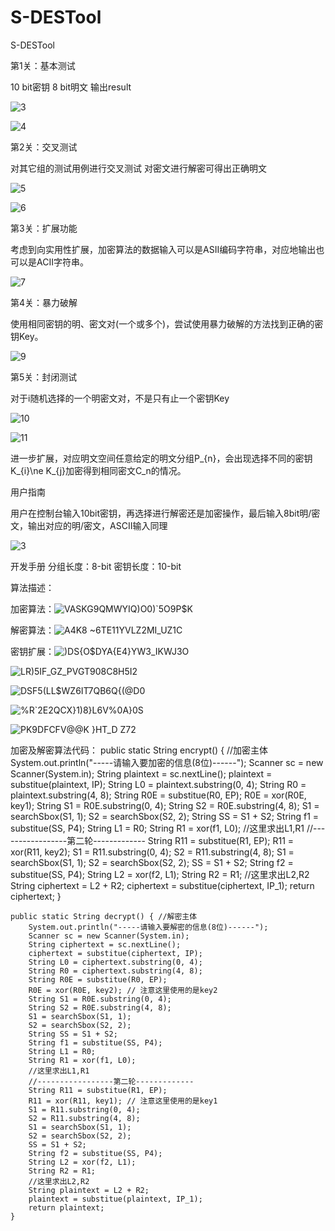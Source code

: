 # S-DESTool
S-DESTool

第1关：基本测试

10 bit密钥 8 bit明文 输出result

![3](https://github.com/HJJ333ok/S-DESTool/assets/129488158/0f4cfce4-3bef-482f-9392-642b9b49f90a)

![4](https://github.com/HJJ333ok/S-DESTool/assets/129488158/d4c22763-10fd-4426-a770-f694590b13f9)


第2关：交叉测试


对其它组的测试用例进行交叉测试
对密文进行解密可得出正确明文

![5](https://github.com/HJJ333ok/S-DESTool/assets/129488158/0bae79d6-fe08-4c6b-94bf-ba2de7120776)


![6](https://github.com/HJJ333ok/S-DESTool/assets/129488158/96e6f349-7eea-48b8-a50f-f2d93a27ac04)


第3关：扩展功能

考虑到向实用性扩展，加密算法的数据输入可以是ASII编码字符串，对应地输出也可以是ACII字符串。

![7](https://github.com/HJJ333ok/S-DESTool/assets/129488158/93b6ef51-838b-48ec-af4d-5a1121a47f44)

第4关：暴力破解

使用相同密钥的明、密文对(一个或多个)，尝试使用暴力破解的方法找到正确的密钥Key。

![9](https://github.com/HJJ333ok/S-DESTool/assets/129488158/d696ea5f-1d4c-4939-af21-a1329eed0bb9)


第5关：封闭测试

对于i随机选择的一个明密文对，不是只有止一个密钥Key

![10](https://github.com/HJJ333ok/S-DESTool/assets/129488158/0df7ae60-e4d5-4d89-adcc-a9a889bf2a7b)

![11](https://github.com/HJJ333ok/S-DESTool/assets/129488158/5b877396-e8be-45ec-a8a9-d477a4185954)

进一步扩展，对应明文空间任意给定的明文分组P_{n}，会出现选择不同的密钥K_{i}\ne K_{j}加密得到相同密文C_n的情况。





用户指南

用户在控制台输入10bit密钥，再选择进行解密还是加密操作，最后输入8bit明/密文，输出对应的明/密文，ASCII输入同理

![3](https://github.com/HJJ333ok/S-DESTool/assets/129488158/0f4cfce4-3bef-482f-9392-642b9b49f90a)


开发手册
 分组长度：8-bit
 密钥长度：10-bit
 
 算法描述：
 
 加密算法：![VASKG9QMWYIQ)O0)`5O9P$K](https://github.com/HJJ333ok/S-DESTool/assets/129488158/0125b00e-4a77-40af-9dc1-b1ac74ca4396)

 解密算法：![A4K8 ~6TE11YVLZ2MI_UZ1C](https://github.com/HJJ333ok/S-DESTool/assets/129488158/f6ba49b3-388b-4228-8244-dc3e6877f35a)

 密钥扩展：![)DS{O$DYA{E4}YW3_IKWJ3O](https://github.com/HJJ333ok/S-DESTool/assets/129488158/97574836-8284-4684-9536-8920e993af10)

 ![LR)5IF_GZ_PVGT908C8H5I2](https://github.com/HJJ333ok/S-DESTool/assets/129488158/c93af048-86b5-4e38-8795-bff0c83b1143)

 ![DSF5(LL$WZ6IT7QB6Q{(@D0](https://github.com/HJJ333ok/S-DESTool/assets/129488158/0374cf0d-d956-4cfc-a0b7-ca25e89bd710)
        
![%R`2E2QCX}1)8}L6V%0A}0S](https://github.com/HJJ333ok/S-DESTool/assets/129488158/099d172c-1d2f-406a-add1-706973d0d0db)

![PK9DF`CFV@@K }HT_D Z`72](https://github.com/HJJ333ok/S-DESTool/assets/129488158/94d80a5c-ffb6-480c-8bbd-5b915ac65f47)

加密及解密算法代码：
public static String encrypt() { //加密主体
        System.out.println("-----请输入要加密的信息(8位)------");
        Scanner sc = new Scanner(System.in);
        String plaintext = sc.nextLine();
        plaintext = substitue(plaintext, IP);
        String L0 = plaintext.substring(0, 4);
        String R0 = plaintext.substring(4, 8);
        String R0E = substitue(R0, EP);
        R0E = xor(R0E, key1);
        String S1 = R0E.substring(0, 4);
        String S2 = R0E.substring(4, 8);
        S1 = searchSbox(S1, 1);
        S2 = searchSbox(S2, 2);
        String SS = S1 + S2;
        String f1 = substitue(SS, P4);
        String L1 = R0;
        String R1 = xor(f1, L0);
        //这里求出L1,R1
        //-----------------第二轮-------------
        String R11 = substitue(R1, EP);
        R11 = xor(R11, key2);
        S1 = R11.substring(0, 4);
        S2 = R11.substring(4, 8);
        S1 = searchSbox(S1, 1);
        S2 = searchSbox(S2, 2);
        SS = S1 + S2;
        String f2 = substitue(SS, P4);
        String L2 = xor(f2, L1);
        String R2 = R1;
        //这里求出L2,R2
        String ciphertext = L2 + R2;
        ciphertext = substitue(ciphertext, IP_1);
        return ciphertext;
    }

    public static String decrypt() { //解密主体
        System.out.println("-----请输入要解密的信息(8位)------");
        Scanner sc = new Scanner(System.in);
        String ciphertext = sc.nextLine();
        ciphertext = substitue(ciphertext, IP);
        String L0 = ciphertext.substring(0, 4);
        String R0 = ciphertext.substring(4, 8);
        String R0E = substitue(R0, EP);
        R0E = xor(R0E, key2); // 注意这里使用的是key2
        String S1 = R0E.substring(0, 4);
        String S2 = R0E.substring(4, 8);
        S1 = searchSbox(S1, 1);
        S2 = searchSbox(S2, 2);
        String SS = S1 + S2;
        String f1 = substitue(SS, P4);
        String L1 = R0;
        String R1 = xor(f1, L0);
        //这里求出L1,R1
        //-----------------第二轮-------------
        String R11 = substitue(R1, EP);
        R11 = xor(R11, key1); // 注意这里使用的是key1
        S1 = R11.substring(0, 4);
        S2 = R11.substring(4, 8);
        S1 = searchSbox(S1, 1);
        S2 = searchSbox(S2, 2);
        SS = S1 + S2;
        String f2 = substitue(SS, P4);
        String L2 = xor(f2, L1);
        String R2 = R1;
        //这里求出L2,R2
        String plaintext = L2 + R2;
        plaintext = substitue(plaintext, IP_1);
        return plaintext;
    }

    



